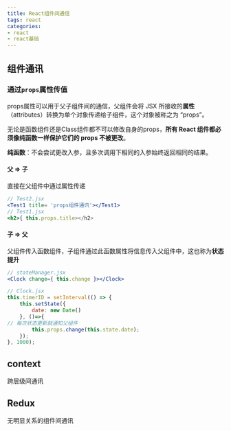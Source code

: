 ```yaml
---
title: React组件间通信
tags: react
categories: 
- react
- react基础
---
```


## 组件通讯

### 通过`props`属性传值

props属性可以用于父子组件间的通信，父组件会将 JSX 所接收的**属性**（attributes）转换为单个对象传递给子组件，这个对象被称之为 “props”。

无论是函数组件还是Class组件都不可以修改自身的props，**所有 React 组件都必须像纯函数一样保护它们的 props 不被更改**。

**纯函数**：不会尝试更改入参，且多次调用下相同的入参始终返回相同的结果。

#### 父 => 子

直接在父组件中通过属性传递

```jsx
// Test2.jsx
<Test1 title= 'props组件通讯'></Test1>
// Test1.jsx
<h2>{ this.props.title></h2>
```

#### 子 => 父

父组件传入函数组件，子组件通过此函数属性将信息传入父组件中，这也称为**状态提升**

```jsx
// stateManager.jsx
<Clock change={ this.change }></Clock>

// Clock.jsx
this.timerID = setInterval(() => {
    this.setState({
        date: new Date()
    }, ()=>{
// 每次状态更新就通知父组件
        this.props.change(this.state.date);
    });
}, 1000);
```



## context

跨层级间通讯

## Redux

无明显关系的组件间通讯
